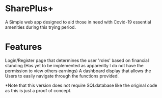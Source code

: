 # SharePlus+

 A Simple web app designed to aid those in need with Covid-19 essential amenities during this trying period.

# Features
Login/Register page that determines the user 'roles' based on financial standing (Has yet to be implemented as apparently I do not have the permission to view others earnings)
A dashboard display that allows the Users to easily navigate through the functions provided.

*Note that this version does not require SQLdatabase like the original code as this is just a proof of concept. 
